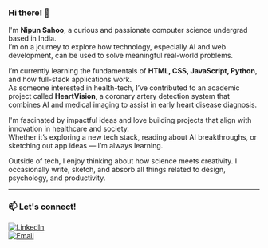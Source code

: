 ### Hi there! 👋

I'm **Nipun Sahoo**, a curious and passionate computer science undergrad based in India.  
I’m on a journey to explore how technology, especially AI and web development, can be used to solve meaningful real-world problems.

I’m currently learning the fundamentals of **HTML, CSS, JavaScript, Python**, and how full-stack applications work.  
As someone interested in health-tech, I’ve contributed to an academic project called **HeartVision**, a coronary artery detection system that combines AI and medical imaging to assist in early heart disease diagnosis.

I'm fascinated by impactful ideas and love building projects that align with innovation in healthcare and society.  
Whether it’s exploring a new tech stack, reading about AI breakthroughs, or sketching out app ideas — I’m always learning.

Outside of tech, I enjoy thinking about how science meets creativity. I occasionally write, sketch, and absorb all things related to design, psychology, and productivity.

---

### 📫 Let's connect!
[![LinkedIn](https://img.shields.io/badge/LinkedIn-blue?logo=linkedin)](https://www.linkedin.com/in/nipunsahoo)  
[![Email](https://img.shields.io/badge/Gmail-red?logo=gmail)](mailto:nipun50sahoo@gmail.com)

